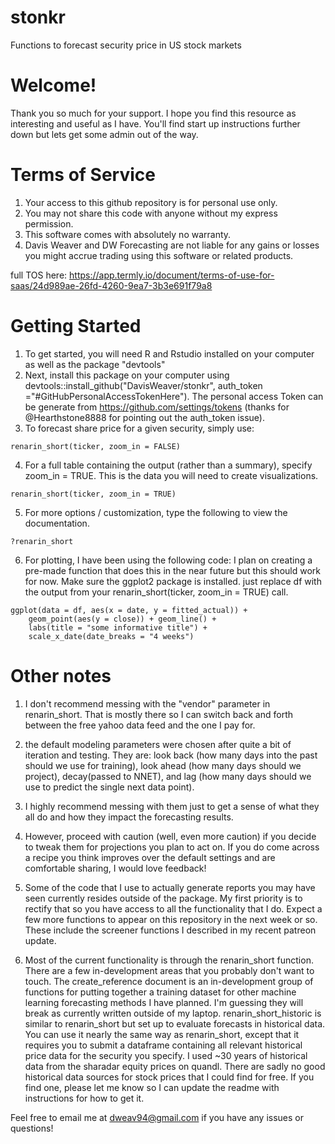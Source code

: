# stonkr
Functions to forecast security price in US stock markets

# Welcome! 

Thank you so much for your support. I hope you find this resource as interesting and useful as I have. You'll find start up instructions further down but lets get some admin out of the way.

# Terms of Service

1. Your access to this github repository is for personal use only. 
2. You may not share this code with anyone without my express permission. 
3. This software comes with absolutely no warranty.
4. Davis Weaver and DW Forecasting are not liable for any gains or losses you might accrue trading using this software or related products. 

full TOS here: https://app.termly.io/document/terms-of-use-for-saas/24d989ae-26fd-4260-9ea7-3b3e691f79a8

# Getting Started

1. To get started, you will need R and Rstudio installed on your computer as well as the package "devtools"
2. Next, install this package on your computer using devtools::install_github("DavisWeaver/stonkr", auth_token ="#GitHubPersonalAccessTokenHere"). The personal access Token can be generate from https://github.com/settings/tokens (thanks for @Hearthstone8888 for pointing out the auth_token issue).
4. To forecast share price for a given security, simply use:
```
renarin_short(ticker, zoom_in = FALSE)
```
4. For a full table containing the output (rather than a summary), specify zoom_in = TRUE. This is the data you will need to create visualizations. 
```
renarin_short(ticker, zoom_in = TRUE)
```
5. For more options / customization, type the following to view the documentation.
```
?renarin_short
```

6. For plotting, I have been using the following code: I plan on creating a pre-made function that does this in the near future but this should work for now. Make sure the ggplot2 package is installed. just replace df with the output from your renarin_short(ticker, zoom_in = TRUE) call.

```
ggplot(data = df, aes(x = date, y = fitted_actual)) +
    geom_point(aes(y = close)) + geom_line() + 
    labs(title = "some informative title") +
    scale_x_date(date_breaks = "4 weeks")
```
 
# Other notes

1. I don't recommend messing with the "vendor" parameter in renarin_short. That is mostly there so I can switch back and forth between the free yahoo data feed and the one I pay for. 

2. the default modeling parameters were chosen after quite a bit of iteration and testing. They are: look back (how many days into the past should we use for training), look ahead (how many days should we project), decay(passed to NNET), and lag (how many days should we use to predict the single next data point). 
3. I highly recommend messing with them just to get a sense of what they all do and how they impact the forecasting results. 
4. However, proceed with caution (well, even more caution) if you decide to tweak them for projections you plan to act on. If you do come across a recipe you think improves over the default settings and are comfortable sharing, I would love feedback!

5. Some of the code that I use to actually generate reports you may have seen currently resides outside of the package. My first priority is to rectify that so you have access to all the functionality that I do. Expect a few more functions to appear on this repository in the next week or so. These include the screener functions I described in my recent patreon update.

4. Most of the current functionality is through the renarin_short function. There are a few in-development areas that you probably don't want to touch. The create_reference document is an in-development group of functions for putting together a training dataset for other machine learning forecasting methods I have planned. I'm guessing they will break as currently written outside of my laptop. renarin_short_historic is similar to renarin_short but set up to evaluate forecasts in historical data. You can use it nearly the same way as renarin_short, except that it requires you to submit a dataframe containing all relevant historical price data for the security you specify. I used ~30 years of historical data from the sharadar equity prices on quandl. There are sadly no good historical data sources for stock prices that I could find for free. If you find one, please let me know so I can update the readme with instructions for how to get it. 

Feel free to email me at dweav94@gmail.com if you have any issues or questions!
